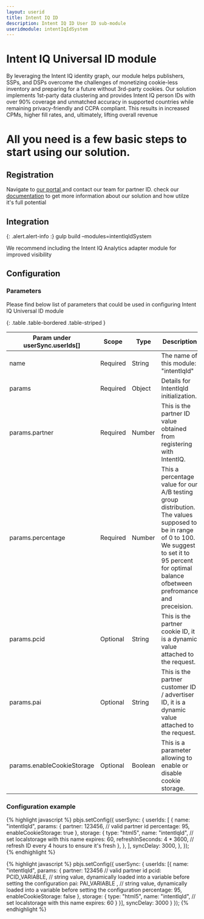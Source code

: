 ```yaml
---
layout: userid
title: Intent IQ ID
description: Intent IQ ID User ID sub-module
useridmodule: intentIqIdSystem
---
```


# Intent IQ Universal ID module

By leveraging the Intent IQ identity graph, our module helps publishers, SSPs, and DSPs overcome the challenges of monetizing cookie-less inventory and preparing for a future without 3rd-party cookies. Our solution implements 1st-party data clustering and provides Intent IQ person IDs with over 90% coverage and unmatched accuracy in supported countries while remaining privacy-friendly and CCPA compliant. This results in increased CPMs, higher fill rates, and, ultimately, lifting overall revenue

# All you need is a few basic steps to start using our solution.

## Registration

Navigate to [our portal ](https://www.intentiq.com/) and contact our team for partner ID.
check our [documentation](https://pbmodule.documents.intentiq.com/) to get more information about our solution and how utilze it's full potential 

## Integration     

{: .alert.alert-info :}
gulp build –modules=intentIqIdSystem

We recommend including the Intent IQ Analytics adapter module for improved visibility

## Configuration

### Parameters

Please find below list of parameters that could be used in configuring Intent IQ Universal ID module



{: .table .table-bordered .table-striped }

| Param under userSync.userIds[] | Scope    | Type   | Description                                                                                                                                                                                                  | Example         |
| ------------------------------ | -------- | ------ | ------------------------------------------------------------------------------------------------------------------------------------------------------------------------------------------------------------ | --------------- |
| name                           | Required | String | The name of this module: "intentIqId"                                                                                                                                                                        | `"intentIqId"`  |
| params                         | Required | Object | Details for IntentIqId initialization.                                                                                                                                                                       |                 |
| params.partner                 | Required | Number | This is the partner ID value obtained from registering with IntentIQ.                                                                                                                                        | `1177538`       |
| params.percentage              | Required | Number | This a percentage value for our A/B testing group distribution. The values supposed to be in range of 0 to 100. We suggest to set it to 95 percent for optimal balance ofbetween prefromance and preceision. | `95`            |
| params.pcid                    | Optional | String | This is the partner cookie ID, it is a dynamic value attached to the request.                                                                                                                                | `"g3hC52b"`     |
| params.pai                     | Optional | String | This is the partner customer ID / advertiser ID, it is a dynamic value attached to the request.                                                                                                              | `"advertiser1"` |
| params.enableCookieStorage     | Optional | Boolean | This is a parameter allowing to enable or disable cookie storage.                                                                                                              | `"true"` |

### Configuration example

{% highlight javascript %}
pbjs.setConfig({
  userSync: {
    userIds: [
      {
        name: "intentIqId",
        params: {
          partner: 123456, // valid partner id
          percentage: 95,
          enableCookieStorage: true
        },
        storage: {
          type: "html5",
          name: "intentIqId", // set localstorage with this name
          expires: 60,
          refreshInSeconds: 4 * 3600, // refresh ID every 4 hours to ensure it's fresh
        },
      },
    ],
    syncDelay: 3000,
  },
});
{% endhighlight %}

{% highlight javascript %}
pbjs.setConfig({
    userSync: {
        userIds: [{
            name: "intentIqId",
            params: {
                partner: 123456     // valid partner id
                pcid: PCID_VARIABLE,   // string value, dynamically loaded into a variable before setting the configuration
                pai: PAI_VARIABLE ,  // string value, dynamically loaded into a variable before setting the configuration
                percentage: 95,
                enableCookieStorage: false
            },
            storage: {
                type: "html5",
                name: "intentIqId",    // set localstorage with this name
                expires: 60
            }
        }],
        syncDelay: 3000
    }
});
{% endhighlight %}